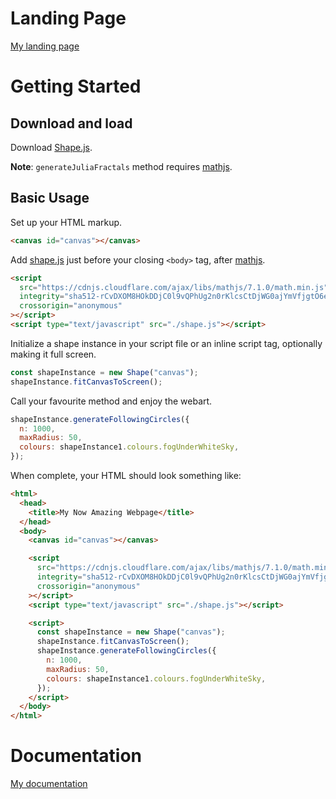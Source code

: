 # Landing Page

[My landing page](https://ancient-castle-97858.herokuapp.com/)

# Getting Started

## Download and load

Download [Shape.js](https://github.com/csc309-summer-2020/js-library-islamdav/tree/master/pub/js).

**Note**: `generateJuliaFractals` method requires [mathjs](https://mathjs.org/).

## Basic Usage

Set up your HTML markup.

```html
<canvas id="canvas"></canvas>
```

Add [shape.js](https://github.com/csc309-summer-2020/js-library-islamdav/tree/master/pub/js) just before your closing `<body>` tag, after [mathjs](https://mathjs.org/).

```html
<script
  src="https://cdnjs.cloudflare.com/ajax/libs/mathjs/7.1.0/math.min.js"
  integrity="sha512-rCvDXOM8HOkDDjC0l9vQPhUg2n0rKlcsCtDjWG0ajYmVfjgtO6egt/RdSbKSzFCIUaE/OQRwmiU/4PmOeK3J+Q=="
  crossorigin="anonymous"
></script>
<script type="text/javascript" src="./shape.js"></script>
```

Initialize a shape instance in your script file or an inline script tag, optionally making it full screen.

```javascript
const shapeInstance = new Shape("canvas");
shapeInstance.fitCanvasToScreen();
```

Call your favourite method and enjoy the webart.

```javascript
shapeInstance.generateFollowingCircles({
  n: 1000,
  maxRadius: 50,
  colours: shapeInstance1.colours.fogUnderWhiteSky,
});
```

When complete, your HTML should look something like:

```html
<html>
  <head>
    <title>My Now Amazing Webpage</title>
  </head>
  <body>
    <canvas id="canvas"></canvas>

    <script
      src="https://cdnjs.cloudflare.com/ajax/libs/mathjs/7.1.0/math.min.js"
      integrity="sha512-rCvDXOM8HOkDDjC0l9vQPhUg2n0rKlcsCtDjWG0ajYmVfjgtO6egt/RdSbKSzFCIUaE/OQRwmiU/4PmOeK3J+Q=="
      crossorigin="anonymous"
    ></script>
    <script type="text/javascript" src="./shape.js"></script>

    <script>
      const shapeInstance = new Shape("canvas");
      shapeInstance.fitCanvasToScreen();
      shapeInstance.generateFollowingCircles({
        n: 1000,
        maxRadius: 50,
        colours: shapeInstance1.colours.fogUnderWhiteSky,
      });
    </script>
  </body>
</html>
```

# Documentation

[My documentation](https://ancient-castle-97858.herokuapp.com/documentation/)
